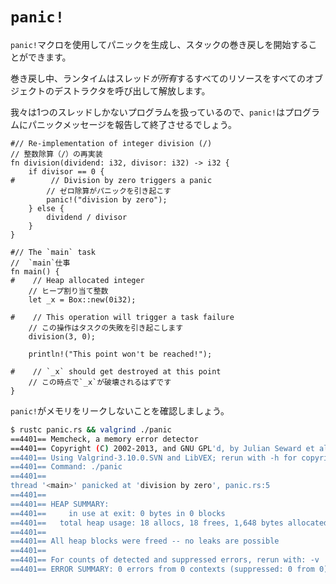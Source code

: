 # `panic!`
<!--The `panic!` macro can be used to generate a panic and start unwinding its stack.-->
`panic!`マクロを使用してパニックを生成し、スタックの巻き戻しを開始することができます。
<!--While unwinding, the runtime will take care of freeing all the resources *owned* by the thread by calling the destructor of all its objects.-->
巻き戻し中、ランタイムはスレッド*が所有*するすべてのリソースをすべてのオブジェクトのデストラクタを呼び出して解放します。

<!--Since we are dealing with programs with only one thread, `panic!` will cause the program to report the panic message and exit.-->
我々は1つのスレッドしかないプログラムを扱っているので、`panic!`はプログラムにパニックメッセージを報告して終了させるでしょう。

```rust,editable,ignore,mdbook-runnable
#// Re-implementation of integer division (/)
// 整数除算（/）の再実装
fn division(dividend: i32, divisor: i32) -> i32 {
    if divisor == 0 {
#        // Division by zero triggers a panic
        // ゼロ除算がパニックを引き起こす
        panic!("division by zero");
    } else {
        dividend / divisor
    }
}

#// The `main` task
//  `main`仕事
fn main() {
#    // Heap allocated integer
    // ヒープ割り当て整数
    let _x = Box::new(0i32);

#    // This operation will trigger a task failure
    // この操作はタスクの失敗を引き起こします
    division(3, 0);

    println!("This point won't be reached!");

#    // `_x` should get destroyed at this point
    // この時点で`_x`が破壊されるはずです
}
```

<!--Let's check that `panic!` doesn't leak memory.-->
`panic!`がメモリをリークしないことを確認しましょう。

```bash
$ rustc panic.rs && valgrind ./panic
==4401== Memcheck, a memory error detector
==4401== Copyright (C) 2002-2013, and GNU GPL'd, by Julian Seward et al.
==4401== Using Valgrind-3.10.0.SVN and LibVEX; rerun with -h for copyright info
==4401== Command: ./panic
==4401== 
thread '<main>' panicked at 'division by zero', panic.rs:5
==4401== 
==4401== HEAP SUMMARY:
==4401==     in use at exit: 0 bytes in 0 blocks
==4401==   total heap usage: 18 allocs, 18 frees, 1,648 bytes allocated
==4401== 
==4401== All heap blocks were freed -- no leaks are possible
==4401== 
==4401== For counts of detected and suppressed errors, rerun with: -v
==4401== ERROR SUMMARY: 0 errors from 0 contexts (suppressed: 0 from 0)
```
